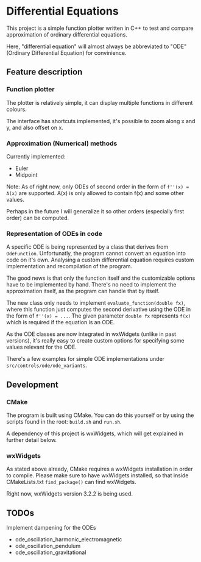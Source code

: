 # Differential Equations

This project is a simple function plotter written in C++ to test and compare approximation
of ordinary differential equations.

Here, "differential equation" will almost always be abbreviated to "ODE" (Ordinary Differential Equation)
for convinience.

## Feature description

### Function plotter

The plotter is relatively simple, it can display multiple functions in different colours.

The interface has shortcuts implemented, it's possible to zoom along x and y, and also offset on x.

### Approximation (Numerical) methods

Currently implemented:

- Euler
- Midpoint

Note: As of right now, only ODEs of second order in the form of `f''(x) = A(x)` are supported. A(x)
is only allowed to contain f(x) and some other values.

Perhaps in the future I will generalize it so other orders (especially first order) can be computed.

### Representation of ODEs in code

A specific ODE is being represented by a class that derives from `OdeFunction`. Unfortunatly, the program
cannot convert an equation into code on it's own. Analysing a custom differential equation requires custom
implementation and recompilation of the program.

The good news is that only the function itself and the customizable options have to be implemented by hand.
There's no need to implement the approximation itself, as the program can handle that by itself.

The new class only needs to implement `evaluate_function(double fx)`, where this function just computes
the second derivative using the ODE in the form of `f''(x) = ...`. The given parameter `double fx` represents
`f(x)` which is required if the equation is an ODE.

As the ODE classes are now integrated in wxWidgets (unlike in past versions), it's really easy to create
custom options for specifying some values relevant for the ODE.

There's a few examples for simple ODE implementations under `src/controls/ode/ode_variants`.

## Development

### CMake

The program is built using CMake. You can do this yourself or by using the scripts found in the root:
`build.sh` and `run.sh`.

A dependency of this project is wxWidgets, which will get explained in further detail below.

### wxWidgets

As stated above already, CMake requires a wxWidgets installation in order to compile.
Please make sure to have wxWidgets installed, so that inside CMakeLists.txt `find_package()`
can find wxWidgets.

Right now, wxWidgets version 3.2.2 is being used.

## TODOs

Implement dampening for the ODEs

- ode_oscillation_harmonic_electromagnetic
- ode_oscillation_pendulum
- ode_oscillation_gravitational
